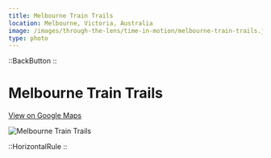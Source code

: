 ```yaml
---
title: Melbourne Train Trails
location: Melbourne, Victoria, Australia
image: /images/through-the-lens/time-in-motion/melbourne-train-trails.jpg
type: photo
---
```


::BackButton
::

# Melbourne Train Trails

<a href="https://www.google.com/maps/search/?api=1&query=batman+avenue+bridge,+Victoria,+Australia" target="_blank" rel="noopener noreferrer">View on Google Maps</a>

![Melbourne Train Trails](/images/through-the-lens/time-in-motion/melbourne-train-trails.jpg)

<div class="mb-8"></div>

::HorizontalRule
::
